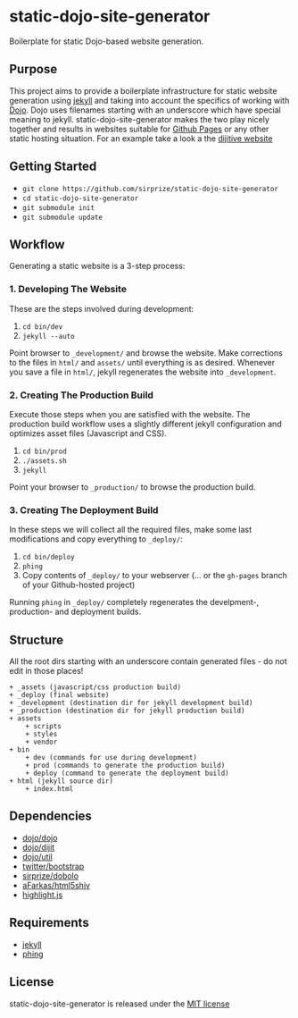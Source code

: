 # static-dojo-site-generator

Boilerplate for static Dojo-based website generation.

## Purpose

This project aims to provide a boilerplate infrastructure for static website generation using [jekyll](https://github.com/mojombo/jekyll) and taking into account the specifics of working with [Dojo](http://dojotoolkit.org/). Dojo uses filenames starting with an underscore which have special meaning to jekyll. static-dojo-site-generator makes the two play nicely together and results in websites suitable for [Github Pages](http://pages.github.com/) or any other static hosting situation. For an example take a look a the [dijitive website](http://sirprize.github.com/dijitive/)

## Getting Started

+ `git clone https://github.com/sirprize/static-dojo-site-generator`
+ `cd static-dojo-site-generator`
+ `git submodule init`
+ `git submodule update`

## Workflow

Generating a static website is a 3-step process:

### 1. Developing The Website

These are the steps involved during development:

1. `cd bin/dev`
1. `jekyll --auto`

Point browser to `_development/` and browse the website. Make corrections to the files in `html/` and `assets/` until everything is as desired. Whenever you save a file in `html/`, jekyll regenerates the website into `_development`.

### 2. Creating The Production Build

Execute those steps when you are satisfied with the website. The production build workflow uses a slightly different jekyll configuration and optimizes asset files (Javascript and CSS).

1. `cd bin/prod`
1. `./assets.sh`
1. `jekyll`

Point your browser to `_production/` to browse the production build.

### 3. Creating The Deployment Build

In these steps we will collect all the required files, make some last modifications and copy everything to `_deploy/`:

1. `cd bin/deploy`
1. `phing`
1. Copy contents of `_deploy/` to your webserver (... or the `gh-pages` branch of your Github-hosted project)

Running `phing` in `_deploy/` completely regenerates the develpment-, production- and deployment builds.

## Structure

All the root dirs starting with an underscore contain generated files - do not edit in those places!

    + _assets (javascript/css production build)
    + _deploy (final website)
    + _development (destination dir for jekyll development build)
    + _production (destination dir for jekyll production build)
    + assets
        + scripts
        + styles
        + vendor
    + bin
        + dev (commands for use during development)
        + prod (commands to generate the production build)
        + deploy (command to generate the deployment build)
    + html (jekyll source dir)
        + index.html

## Dependencies

+ [dojo/dojo](http://github.com/dojo/dojo)
+ [dojo/dijit](http://github.com/dojo/dijit)
+ [dojo/util](http://github.com/dojo/util)
+ [twitter/bootstrap](http://github.com/twitter/bootstrap.git)
+ [sirprize/dobolo](http://github.com/sirprize/dobolo.git)
+ [aFarkas/html5shiv](https://github.com/aFarkas/html5shiv)
+ [highlight.js](http://softwaremaniacs.org/soft/highlight/en/)

## Requirements

+ [jekyll](https://github.com/mojombo/jekyll)
+ [phing](http://www.phing.info/)

## License

static-dojo-site-generator is released under the [MIT license](http://opensource.org/licenses/mit-license.php)